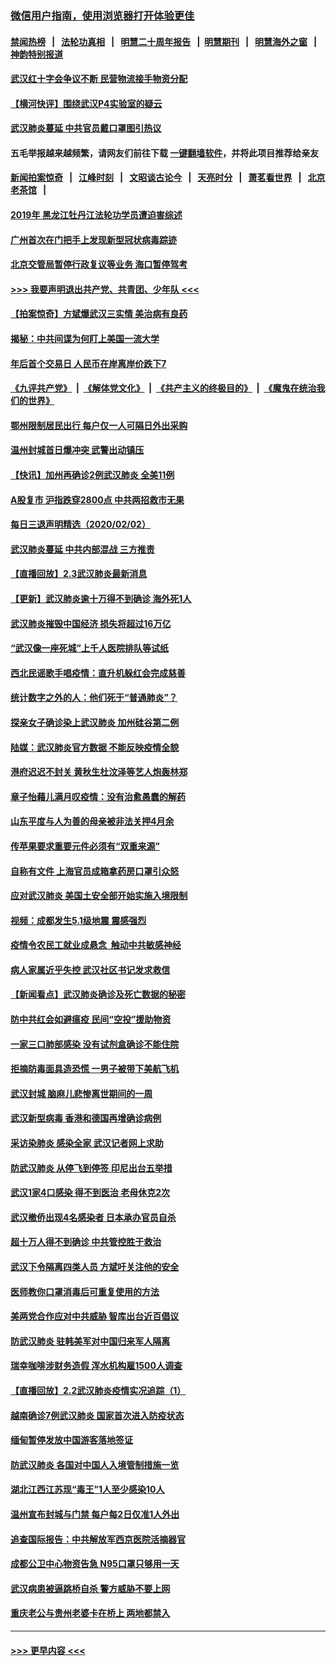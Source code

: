### [微信用户指南，使用浏览器打开体验更佳](https://github.com/gfw-breaker/banned-news1/blob/master/indexes/wechat-guide.md?t=0)
#### [禁闻热榜](热点新闻.md?t=0)  &nbsp;&nbsp;|&nbsp;&nbsp; [法轮功真相](https://github.com/gfw-breaker/truth/blob/master/README.md?t=0) &nbsp;&nbsp;|&nbsp;&nbsp; [明慧二十周年报告](https://github.com/gfw-breaker/mh-reports/blob/master/README.md?t=0) &nbsp;&nbsp;|&nbsp;&nbsp;[明慧期刊](https://github.com/gfw-breaker/mh-qikan) &nbsp;&nbsp;|&nbsp;&nbsp; [明慧海外之窗](https://github.com/gfw-breaker/mh-news/blob/master/README.md?t=0) &nbsp;&nbsp;|&nbsp;&nbsp; [神韵特别报道](https://github.com/gfw-breaker/mh-news/blob/master/shenyun.md?t=0)
#### [武汉红十字会争议不断 民营物流接手物资分配](../pages/nsc413/n11840733.md?t=02031755) 
#### [【横河快评】围绕武汉P4实验室的疑云](../pages/nsc413/n11840494.md?t=02031755) 
#### [武汉肺炎蔓延 中共官员戴口罩图引热议](../pages/nsc413/n11840917.md?t=02031755) 
#### 五毛举报越来越频繁，请网友们前往下载 [一键翻墙软件](https://github.com/gfw-breaker/ssr-accounts)，并将此项目推荐给亲友
#### [新闻拍案惊奇](https://github.com/gfw-breaker/banned-news1/blob/master/pages/link4.md) &nbsp;&nbsp;|&nbsp;&nbsp; [江峰时刻](https://github.com/gfw-breaker/banned-news1/blob/master/pages/link4.md) &nbsp;&nbsp;|&nbsp;&nbsp; [文昭谈古论今](https://github.com/gfw-breaker/banned-news1/blob/master/pages/link4.md) &nbsp;&nbsp;|&nbsp;&nbsp; [天亮时分](https://github.com/gfw-breaker/banned-news1/blob/master/pages/link4.md) &nbsp;&nbsp;|&nbsp;&nbsp; [萧茗看世界](https://github.com/gfw-breaker/banned-news1/blob/master/pages/link4.md) &nbsp;&nbsp;|&nbsp;&nbsp; [北京老茶馆](https://github.com/gfw-breaker/banned-news1/blob/master/pages/link4.md) &nbsp;&nbsp;|&nbsp;&nbsp; 
#### [2019年 黑龙江牡丹江法轮功学员遭迫害综述](../pages/nsc413/n11839335.md?t=02031755) 
#### [广州首次在门把手上发现新型冠状病毒踪迹](../pages/nsc413/n11840613.md?t=02031755) 
#### [北京交管局暂停行政复议等业务 海口暂停驾考](../pages/nsc413/n11840528.md?t=02031755) 
#### [>>> 我要声明退出共产党、共青团、少年队 <<<](https://github.com/begood0513/goodnews/blob/master/quit/letter.md) 
#### [【拍案惊奇】方斌爆武汉三实情 美治病有良药](../pages/nsc413/n11839984.md?t=02031755) 
#### [揭秘：中共间谍为何盯上美国一流大学](../pages/nsc413/n11840270.md?t=02031755) 
#### [年后首个交易日 人民币在岸离岸价跌下7](../pages/nsc413/n11840366.md?t=02031755) 
#### [《九评共产党》](https://github.com/begood0513/9ping.md/blob/master/README.md) &nbsp;|&nbsp; [《解体党文化》](../../../../jtdwh.md/blob/master/README.md)  &nbsp;|&nbsp; [《共产主义的终极目的》](../../../../gczydzjmd.md/blob/master/README.md) &nbsp;|&nbsp; [《魔鬼在统治我们的世界》](../../../../mgztzwmdsj.md/blob/master/README.md) 
#### [鄂州限制居民出行 每户仅一人可隔日外出采购](../pages/nsc413/n11839131.md?t=02031755) 
#### [温州封城首日爆冲突 武警出动镇压](../pages/nsc413/n11839881.md?t=02031755) 
#### [【快讯】加州再确诊2例武汉肺炎 全美11例](../pages/nsc413/n11840339.md?t=02031755) 
#### [A股复市 沪指跌穿2800点 中共两招救市无果](../pages/nsc413/n11839859.md?t=02031755) 
#### [每日三退声明精选（2020/02/02）](../pages/nsc413/n11840257.md?t=02031755) 
#### [武汉肺炎蔓延 中共内部混战 三方推责](../pages/nsc413/n11839612.md?t=02031755) 
#### [【直播回放】2.3武汉肺炎最新消息](../pages/nsc413/n11840124.md?t=02031755) 
#### [【更新】武汉肺炎逾十万得不到确诊 海外死1人](../pages/nsc413/n11801312.md?t=02031755) 
#### [武汉肺炎摧毁中国经济 损失将超过16万亿](../pages/nsc413/n11839723.md?t=02031755) 
#### [“武汉像一座死城”上千人医院排队等试纸](../pages/nsc413/n11839724.md?t=02031755) 
#### [西北民谣歌手唱疫情：直升机躲红会完成慈善](../pages/nsc413/n11839757.md?t=02031755) 
#### [统计数字之外的人：他们死于“普通肺炎”？](../pages/nsc413/n11839788.md?t=02031755) 
#### [探亲女子确诊染上武汉肺炎 加州硅谷第二例](../pages/nsc413/n11839784.md?t=02031755) 
#### [陆媒：武汉肺炎官方数据 不能反映疫情全貌](../pages/nsc413/n11839828.md?t=02031755) 
#### [港府迟迟不封关 黄秋生杜汶泽等艺人炮轰林郑](../pages/nsc413/n11839562.md?t=02031755) 
#### [章子怡藉儿满月叹疫情：没有治愈愚蠢的解药](../pages/nsc413/n11839428.md?t=02031755) 
#### [山东平度与人为善的母亲被非法关押4月余](../pages/nsc413/n11834949.md?t=02031755) 
#### [传苹果要求重要元件必须有“双重来源”](../pages/nsc413/n11839717.md?t=02031755) 
#### [自称有文件 上海官员成箱拿药房口罩引众怒](../pages/nsc413/n11839279.md?t=02031755) 
#### [应对武汉肺炎 美国土安全部开始实施入境限制](../pages/nsc413/n11839729.md?t=02031755) 
#### [视频：成都发生5.1级地震 震感强烈](../pages/nsc413/n11839732.md?t=02031755) 
#### [疫情令农民工就业成悬念  触动中共敏感神经](../pages/nsc413/n11839625.md?t=02031755) 
#### [病人家属近乎失控 武汉社区书记发求救信](../pages/nsc413/n11839621.md?t=02031755) 
#### [【新闻看点】武汉肺炎确诊及死亡数据的秘密](../pages/nsc413/n11839539.md?t=02031755) 
#### [防中共红会如避瘟疫 民间“空投”援助物资](../pages/nsc413/n11839313.md?t=02031755) 
#### [一家三口肺部感染 没有试剂盒确诊不能住院](../pages/nsc413/n11839581.md?t=02031755) 
#### [拒摘防毒面具造恐慌 一男子被带下美航飞机](../pages/nsc413/n11839455.md?t=02031755) 
#### [武汉封城 脑麻儿悲惨离世期间的一周](../pages/nsc413/n11839378.md?t=02031755) 
#### [武汉新型病毒 香港和德国再增确诊病例](../pages/nsc413/n11839381.md?t=02031755) 
#### [采访染肺炎 感染全家 武汉记者网上求助](../pages/nsc413/n11839411.md?t=02031755) 
#### [防武汉肺炎 从停飞到停签 印尼出台五举措](../pages/nsc413/n11839282.md?t=02031755) 
#### [武汉1家4口感染 得不到医治 老母休克2次](../pages/nsc413/n11839277.md?t=02031755) 
#### [武汉撤侨出现4名感染者 日本承办官员自杀](../pages/nsc413/n11839044.md?t=02031755) 
#### [超十万人得不到确诊 中共管控胜于救治](../pages/nsc413/n11838462.md?t=02031755) 
#### [武汉下令隔离四类人员 方斌吁关注他的安全](../pages/nsc413/n11838878.md?t=02031755) 
#### [医师教你口罩消毒后可重复使用的方法](../pages/nsc413/n11839225.md?t=02031755) 
#### [美两党合作应对中共威胁 智库出台近百倡议](../pages/nsc413/n11838437.md?t=02031755) 
#### [防武汉肺炎 驻韩美军对中国归来军人隔离](../pages/nsc413/n11838970.md?t=02031755) 
#### [瑞幸咖啡涉财务造假 浑水机构雇1500人调查](../pages/nsc413/n11838486.md?t=02031755) 
#### [【直播回放】2.2武汉肺炎疫情实况追踪（1）](../pages/nsc413/n11838871.md?t=02031755) 
#### [越南确诊7例武汉肺炎 国家首次进入防疫状态](../pages/nsc413/n11838860.md?t=02031755) 
#### [缅甸暂停发放中国游客落地签证](../pages/nsc413/n11838730.md?t=02031755) 
#### [防武汉肺炎 各国对中国人入境管制措施一览](../pages/nsc413/n11838726.md?t=02031755) 
#### [湖北江西江苏现“毒王”1人至少感染10人](../pages/nsc413/n11838670.md?t=02031755) 
#### [温州宣布封城与门禁 每户每2日仅准1人外出](../pages/nsc413/n11838748.md?t=02031755) 
#### [追查国际报告：中共解放军西京医院活摘器官](../pages/nsc413/n11838359.md?t=02031755) 
#### [成都公卫中心物资告急 N95口罩只够用一天](../pages/nsc413/n11834896.md?t=02031755) 
#### [武汉病患被逼跳桥自杀 警方威胁不要上网](../pages/nsc413/n11838521.md?t=02031755) 
#### [重庆老公与贵州老婆卡在桥上 两地都禁入](../pages/nsc413/n11838677.md?t=02031755) 

----
#### [ >>> 更早内容 <<< ](../indexes/nsc413-earlier.md)
